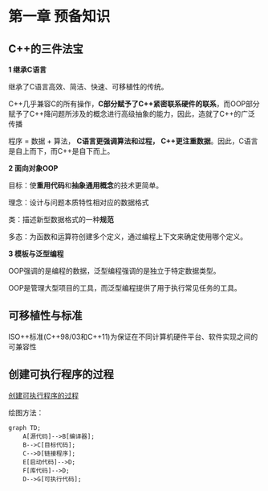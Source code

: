 # 第一章 预备知识

## C++的三件法宝
**1 继承C语言**

继承了C语言高效、简洁、快速、可移植性的传统。

C++几乎兼容C的所有操作，**C部分赋予了C++紧密联系硬件的联系**，而OOP部分赋予了C++降问题所涉及的概念进行高级抽象的能力，因此，造就了C++的广泛传播

程序 = 数据 + 算法， **C语言更强调算法和过程， C++更注重数据**。因此，C语言是自上而下，而C++是自下而上。

**2 面向对象OOP**

目标：使**重用代码**和**抽象通用概念**的技术更简单。

理念：设计与问题本质特性相对应的数据格式

类：描述新型数据格式的一种**规范**

多态：为函数和运算符创建多个定义，通过编程上下文来确定使用哪个定义。

**3 模板与泛型编程**

OOP强调的是编程的数据，泛型编程强调的是独立于特定数据类型。

OOP是管理大型项目的工具，而泛型编程提供了用于执行常见任务的工具。

## 可移植性与标准

ISO++标准(C++98/03和C++11)为保证在不同计算机硬件平台、软件实现之间的可兼容性

## 创建可执行程序的过程

[创建可执行程序的过程](https://github.com/yeah31415/learning-notes/blob/master/Cpp_Primer_Plus/Chapter1_Programming_Steps.JPG)

绘图方法：
```mermaid
graph TD;
    A[源代码]-->B[编译器];
    B-->C[目标代码];
    C-->D[链接程序];
    E[启动代码]-->D;
    F[库代码]-->D;
    D-->G[可执行代码];
```